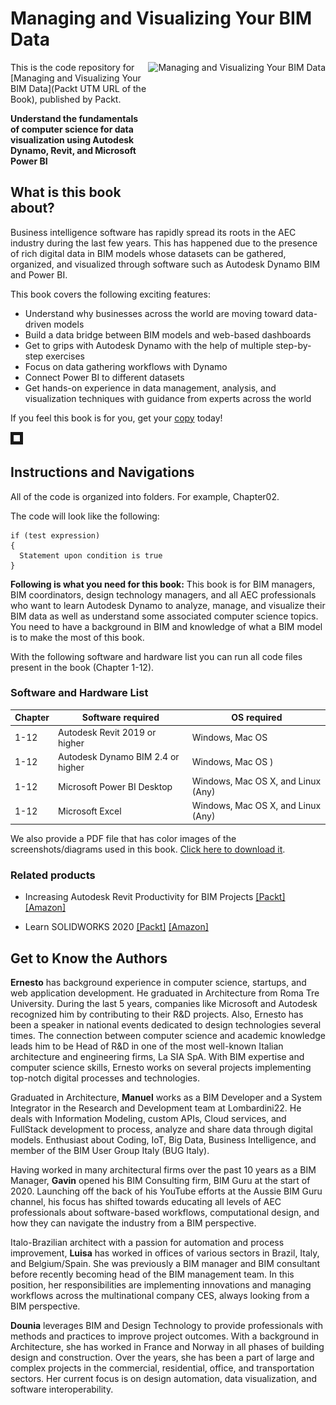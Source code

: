 # Managing and Visualizing Your BIM Data

<a href="Managing and Visualizing Your BIM Data"><img src="Cover Image URL of the Book" alt="Managing and Visualizing Your BIM Data" height="256px" align="right"></a>

This is the code repository for [Managing and Visualizing Your BIM Data](Packt UTM URL of the Book), published by Packt.

**Understand the fundamentals of computer science for data visualization using Autodesk Dynamo, Revit, and Microsoft Power BI**

## What is this book about?
Business intelligence software has rapidly spread its roots in the AEC industry during the last few years. This has happened due to the presence of rich digital data in BIM models whose datasets can be gathered, organized, and visualized through software such as Autodesk Dynamo BIM and Power BI.

This book covers the following exciting features: 
* Understand why businesses across the world are moving toward data-driven models
* Build a data bridge between BIM models and web-based dashboards
* Get to grips with Autodesk Dynamo with the help of multiple step-by-step exercises
* Focus on data gathering workflows with Dynamo
* Connect Power BI to different datasets
* Get hands-on experience in data management, analysis, and visualization techniques with guidance from experts across the world

If you feel this book is for you, get your [copy](https://www.amazon.com/dp/1801073988) today!

<a href="https://www.packtpub.com/?utm_source=github&utm_medium=banner&utm_campaign=GitHubBanner"><img src="https://raw.githubusercontent.com/PacktPublishing/GitHub/master/GitHub.png" 
alt="https://www.packtpub.com/" border="5" /></a>


## Instructions and Navigations
All of the code is organized into folders. For example, Chapter02.

The code will look like the following:
```
if (test expression)
{
  Statement upon condition is true
}
```

**Following is what you need for this book:**
This book is for BIM managers, BIM coordinators, design technology managers, and all AEC professionals who want to learn Autodesk Dynamo to analyze, manage, and visualize their BIM data as well as understand some associated computer science topics. You need to have a background in BIM and knowledge of what a BIM model is to make the most of this book.

With the following software and hardware list you can run all code files present in the book (Chapter 1-12).

### Software and Hardware List

| Chapter  | Software required                   | OS required                        |
| -------- | ------------------------------------| -----------------------------------|
| 1-12        | Autodesk Revit 2019 or higher                     | Windows, Mac OS  |
| 1-12        | Autodesk Dynamo BIM 2.4 or higher             | Windows, Mac OS ) |
| 1-12       | Microsoft Power BI Desktop             | Windows, Mac OS X, and Linux (Any) |
| 1-12        | Microsoft Excel             | Windows, Mac OS X, and Linux (Any) |



We also provide a PDF file that has color images of the screenshots/diagrams used in this book. [Click here to download it]( https://static.packt-cdn.com/downloads/9781801073981_ColorImages.pdf).


### Related products <Other books you may enjoy>
* Increasing Autodesk Revit Productivity for BIM Projects [[Packt]](https://www.packtpub.com/product/increasing-autodesk-revit-productivity-for-bim-projects/9781800566804) [[Amazon]](https://www.amazon.com/dp/1800566808)

* Learn SOLIDWORKS 2020 [[Packt]](https://www.packtpub.com/product/learn-solidworks-2020/9781789804102) [[Amazon]](https://www.amazon.com/dp/1789804108)

## Get to Know the Authors
**Ernesto**
has background experience in computer science, startups, and web application development. He graduated in Architecture from Roma Tre University. During the last 5 years, companies like Microsoft and Autodesk recognized him by contributing to their R&D projects. Also, Ernesto has been a speaker in national events dedicated to design technologies several times. The connection between computer science and academic knowledge leads him to be Head of R&D in one of the most well-known Italian architecture and engineering firms, La SIA SpA. With BIM expertise and computer science skills, Ernesto works on several projects implementing top-notch digital processes and technologies.

Graduated in Architecture, **Manuel** works as a BIM Developer and a System Integrator in the Research and Development team at Lombardini22. He deals with Information Modeling, custom APIs, Cloud services, and FullStack development to process, analyze and share data through digital models. Enthusiast about Coding, IoT, Big Data, Business Intelligence, and member of the BIM User Group Italy (BUG Italy).

Having worked in many architectural firms over the past 10 years as a BIM Manager, **Gavin** opened his BIM Consulting firm, BIM Guru at the start of 2020. Launching off the back of his YouTube efforts at the Aussie BIM Guru channel, his focus has shifted towards educating all levels of AEC professionals about software-based workflows, computational design, and how they can navigate the industry from a BIM perspective.

Italo-Brazilian architect with a passion for automation and process improvement, **Luisa** has worked in offices of various sectors in Brazil, Italy, and Belgium/Spain. She was previously a BIM manager and BIM consultant before recently becoming head of the BIM management team. In this position, her responsibilities are implementing innovations and managing workflows across the multinational company CES, always looking from a BIM perspective.

**Dounia** leverages BIM and Design Technology to provide professionals with methods and practices to improve project outcomes. With a background in Architecture, she has worked in France and Norway in all phases of building design and construction. Over the years, she has been a part of large and complex projects in the commercial, residential, office, and transportation sectors. Her current focus is on design automation, data visualization, and software interoperability.

